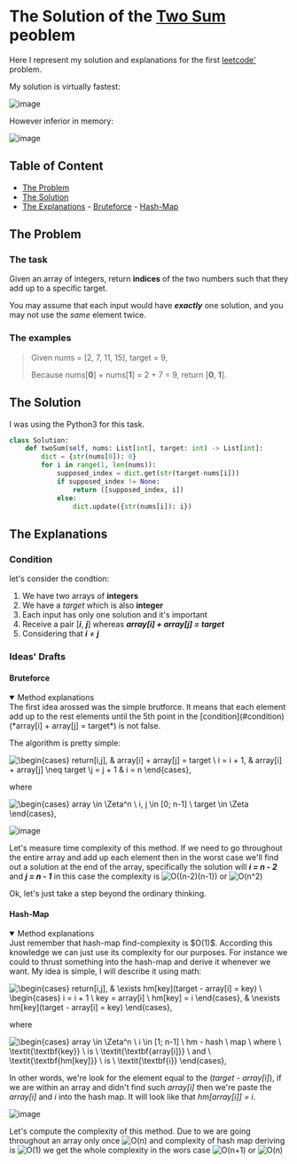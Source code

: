 # The Solution of the [Two Sum](https://leetcode.com/problems/two-sum/) peoblem <!-- omit in toc -->
Here I represent my solution and explanations for the first [leetcode'](https://leetcode.com/) problem. 

My solution is virtually fastest:

![image](https://user-images.githubusercontent.com/35202460/77234735-e438a880-6bc1-11ea-9b90-ac085332f3bc.png)

However inferior in memory:

![image](https://user-images.githubusercontent.com/35202460/77234785-311c7f00-6bc2-11ea-818e-a301b9572225.png)


## Table of Content <!-- omit in toc -->
- [The Problem](#the-problem)
- [The Solution](#the-solution)
- [The Explanations](#the-explanations)
		- [Bruteforce](#bruteforce)
		- [Hash-Map](#hash-map)
## The Problem

### The task <!-- omit in toc -->
Given an array of integers, return **indices** of the two numbers such that they add up to a specific target.

You may assume that each input would have ***exactly*** one solution, and you may not use the *same* element twice.

### The examples <!-- omit in toc -->

> Given nums = [2, 7, 11, 15], target = 9,
>
> Because nums[**0**] + nums[**1**] = 2 + 7 = 9,
> return [**0**, **1**].

## The Solution

I was using the Python3 for this task.
```python
class Solution:
    def twoSum(self, nums: List[int], target: int) -> List[int]:
        dict = {str(nums[0]): 0}
        for i in range(1, len(nums)):
            supposed_index = dict.get(str(target-nums[i]))
            if supposed_index != None:
                return ([supposed_index, i])
            else:
                dict.update({str(nums[i]): i})
```

## The Explanations

### Condition <!-- omit in toc -->
let's consider the condtion:
1. We have two arrays of **integers**
2. We have a *target* which is also **integer**
3. Each input has only one solution and it's important
4. Receive a pair [***i***, ***j***] whereas ***array[i] + array[j] = target***
5. Considering that  ***i*** $\neq$ ***j***

### Ideas' Drafts <!-- omit in toc -->

#### Bruteforce
<details open> 
<summary>Method explanations</summary>
The first idea arossed was the simple brutforce.
It means that each element add up to the rest elements until the 5th point in the [condition](#condition) (*array[i] + array[j] = target*) is not false.

The algorithm is pretty simple:

![\begin{cases} 	return\[i,j\], & array\[i\] + array\[j\] = target \\ i = i + 1, & array\[i\] + array\[j\] \neq target \\j = j + 1 & i = n \end{cases},](https://render.githubusercontent.com/render/math?math=%5Cbegin%7Bcases%7D%20%09return%5Bi%2Cj%5D%2C%20%26%20array%5Bi%5D%20%2B%20array%5Bj%5D%20%3D%20target%20%5C%5C%20i%20%3D%20i%20%2B%201%2C%20%26%20array%5Bi%5D%20%2B%20array%5Bj%5D%20%5Cneq%20target%20%5C%5Cj%20%3D%20j%20%2B%201%20%26%20i%20%3D%20n%20%5Cend%7Bcases%7D%2C)

where

![\begin{cases} 	array \in \Zeta^n \\ i, j \in \[0; n-1\] \\ target \in \Zeta \end{cases},](https://render.githubusercontent.com/render/math?math=%5Cbegin%7Bcases%7D%20%09array%20%5Cin%20%5CZeta%5En%20%5C%5C%20i%2C%20j%20%5Cin%20%5B0%3B%20n-1%5D%20%5C%5C%20target%20%5Cin%20%5CZeta%20%5Cend%7Bcases%7D%2C)

![image](https://user-images.githubusercontent.com/35202460/77233103-50adaa80-6bb6-11ea-863f-542757a0ead2.png)

Let's measure time complexity of this method.
If we need to go throughout the entire array and add up each element then in the worst case we'll find out a solution at the end of the array, specifically the solution will ***i = n - 2*** and ***j = n - 1*** in this case the complexity is ![O((n-2)(n-1))](https://render.githubusercontent.com/render/math?math=O((n-2)(n-1))) or ![O(n^2)](https://render.githubusercontent.com/render/math?math=O(n%5E2))

Ok, let's just take a step beyond the ordinary thinking.
</details>

#### Hash-Map

<details open> 
<summary>Method explanations</summary>
Just remember that hash-map find-complexity is $O(1)$.
According this knowledge we can just use its complexity for our purposes. For instance we could to thrust something into the hash-map and derive it whenever we want. My idea is simple, I will describe it using math:

![\begin{cases} 	return\[i,j\], & \exists hm\[key\](target - array\[i\] = key) \\ \begin{cases} 		i = i + 1 \\ key = array\[i\] \\ hm\[key\] = i 	\end{cases}, & \nexists hm\[key\](target - array\[i\] = key) \end{cases},](https://render.githubusercontent.com/render/math?math=%5Cbegin%7Bcases%7D%20%09return%5Bi%2Cj%5D%2C%20%26%20%5Cexists%20hm%5Bkey%5D(target%20-%20array%5Bi%5D%20%3D%20key)%20%5C%5C%20%5Cbegin%7Bcases%7D%20%09%09i%20%3D%20i%20%2B%201%20%5C%5C%20key%20%3D%20array%5Bi%5D%20%5C%5C%20hm%5Bkey%5D%20%3D%20i%20%09%5Cend%7Bcases%7D%2C%20%26%20%5Cnexists%20hm%5Bkey%5D(target%20-%20array%5Bi%5D%20%3D%20key)%20%5Cend%7Bcases%7D%2C)

where

![\begin{cases} 	array \in \Zeta^n \\ i \in \[1; n-1\] \\  	hm - hash \ map \  where \ \textit{\textbf{key}} \ is \ \textit{\textbf{array\[i\]}} \ and \ \textit{\textbf{hm\[key\]}} \ is \ \textit{\textbf{i}} \end{cases},](https://render.githubusercontent.com/render/math?math=%5Cbegin%7Bcases%7D%20%09array%20%5Cin%20%5CZeta%5En%20%5C%5C%20i%20%5Cin%20%5B1%3B%20n-1%5D%20%5C%5C%20%20%09hm%20-%20hash%20%5C%20map%20%5C%20%20where%20%5C%20%5Ctextit%7B%5Ctextbf%7Bkey%7D%7D%20%5C%20is%20%5C%20%5Ctextit%7B%5Ctextbf%7Barray%5Bi%5D%7D%7D%20%5C%20and%20%5C%20%5Ctextit%7B%5Ctextbf%7Bhm%5Bkey%5D%7D%7D%20%5C%20is%20%5C%20%5Ctextit%7B%5Ctextbf%7Bi%7D%7D%20%5Cend%7Bcases%7D%2C)

In other words, we're look for the element equal to the (*target - array[i]*), if we are within an array  and didn't find such *array[i]* then we're paste the *array[i]* and *i* into the hash map. It will look like that *hm[array[i]] = i*.

![image](https://user-images.githubusercontent.com/35202460/77234365-ca499680-6bbe-11ea-8643-ec994581495a.png)

Let's compute the complexity of this method.
Due to we are going throughout an array only once ![O(n)](https://render.githubusercontent.com/render/math?math=O(n))
and complexity of hash map deriving is ![O(1)](https://render.githubusercontent.com/render/math?math=O(1)) we get the whole complexity in the wors case ![O(n+1)](https://render.githubusercontent.com/render/math?math=O(n%2B1)) or ![O(n)](https://render.githubusercontent.com/render/math?math=O(n))
</details>
